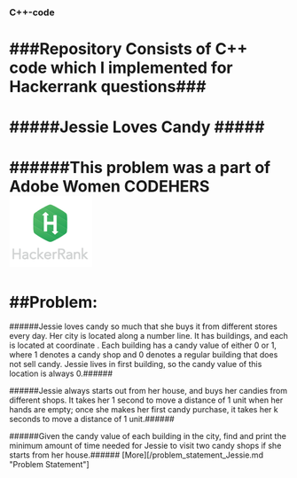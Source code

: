 ### C++-code


###Repository Consists of C++ code which I implemented for Hackerrank questions###
============================================================
#####Jessie Loves Candy #####
===============================================================
######This problem was a part of Adobe Women CODEHERS ![Alt](/hackerRankLogo.png "HR")
================================================================
##Problem:
================================================================
######Jessie loves candy so much that she buys it from  different stores every day. Her city is located along a number line. It has  buildings,  and each  is located at coordinate . Each building has a candy value of either 0 or 1, where 1 denotes a candy shop and 0 denotes a regular building that does not sell candy. Jessie lives in first building, so the candy value of this location is always 0.######

######Jessie always starts out from her house,  and buys her candies from  different shops. It takes her 1 second to move a distance of 1 unit when her hands are empty; once she makes her first candy purchase, it takes her k seconds to move a distance of 1 unit.######

######Given the candy value of each building in the city, find and print the minimum amount of time needed for Jessie to visit two candy shops if she starts from her house.######
[More][/problem_statement_Jessie.md "Problem Statement"]



